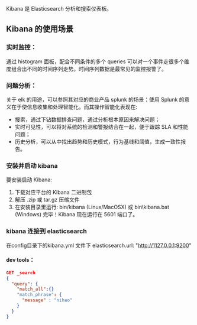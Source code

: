 Kibana 是 Elasticsearch 分析和搜索仪表板。

## Kibana 的使用场景

### 实时监控：

通过 histogram 面板，配合不同条件的多个 queries 可以对一个事件走很多个维度组合出不同的时间序列走势。时间序列数据是最常见的监控报警了。

### 问题分析： 

关于 elk 的用途，可以参照其对应的商业产品 splunk 的场景：使用 Splunk 的意义在于使信息收集和处理智能化。而其操作智能化表现在: 
- 搜索，通过下钻数据排查问题，通过分析根本原因来解决问题；  
- 实时可见性，可以将对系统的检测和警报结合在一起，便于跟踪 SLA 和性能问题；  
- 历史分析，可以从中找出趋势和历史模式，行为基线和阈值，生成一致性报告。

### 安装并启动 kibana 

要安装启动 Kibana: 
1. 下载对应平台的 Kibana 二进制包 
2. 解压 .zip 或 tar.gz 压缩文件 
3. 在安装目录里运行: bin/kibana (Linux/MacOSX) 或 bin\kibana.bat (Windows) 
完毕！Kibana 现在运行在 5601 端口了。 

### kibana 连接到 elasticsearch
在config目录下的kibana.yml 文件下 elasticsearch.url: "http://1127.0.0.1:9200"





#### dev tools：

```json
GET _search
{
  "query": {
    "match_all":{}
    "match_phrase": {
      "message" : "nihao"
    }
  }
}
```



